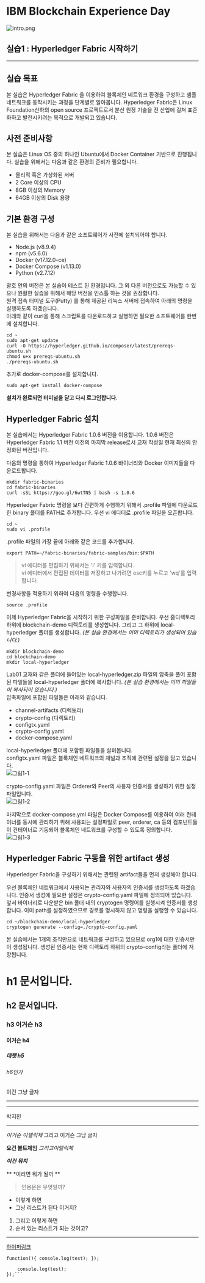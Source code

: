 # IBM Blockchain Experience Day  
![intro.png](./images/intro.png)  
  
## 실습1 : Hyperledger Fabric 시작하기  
********
  
## 실습 목표
본 실습은 Hyperledger Fabric 을 이용하여 블록체인 네트워크 환경을 구성하고 샘플 네트워크를 동작시키는 과정을 단계별로 알아봅니다. Hyperledger Fabric은 Linux Foundation산하의 open source 프로젝트로서 분산 원장 기술을 전 산업에 걸쳐 표준화하고 발전시키려는 목적으로 개발되고 있습니다.  


## 사전 준비사항  
본 실습은 Linux OS 중의 하나인 Ubuntu에서 Docker Container 기반으로 진행됩니다. 실습을 위해서는 다음과 같은 환경의 준비가 필요합니다.  
* 물리적 혹은 가상화된 서버
* 2 Core 이상의 CPU
* 8GB 이상의 Memory
* 64GB 이상의 Disk 용량

  
## 기본 환경 구성
본 실습을 위해서는 다음과 같은 소프트웨어가 사전에 설치되어야 합니다.  
* Node.js (v8.9.4)
* npm (v5.6.0)
* Docker (v17.12.0-ce)
* Docker Compose (v1.13.0)
* Python (v2.7.12)  


괄호 안의 버전은 본 실습이 테스트 된 환경입니다. 그 외 다른 버전으로도 가능할 수 있으나 원활한 실습을 위해서 해당 버전을 인스톨 하는 것을 권장합니다.  
원격 접속 터미널 도구(Putty) 를 통해 제공된 리눅스 서버에 접속하여 아래의 명령을 실행하도록 하겠습니다.  
아래와 같이 curl을 통해 스크립트를 다운로드하고 실행하면 필요한 소프트웨어를 한번에 설치합니다.  
  
```
cd ~
sudo apt-get update
curl -O https://hyperledger.github.io/composer/latest/prereqs-ubuntu.sh
chmod u+x prereqs-ubuntu.sh
./prereqs-ubuntu.sh
```
  
추가로 docker-compose를 설치합니다.
```
sudo apt-get install docker-compose
```
  
**설치가 완료되면 터미널을 닫고 다시 로그인합니다.**  


## Hyperledger Fabric 설치  
본 실습에서는 Hyperledger Fabric 1.0.6 버전을 이용합니다. 1.0.6 버전은 Hyperledger Fabric 1.1 버전 이전의 마지막 release로서 교재 작성일 현재 최신의 안정화된 버전입니다.  
  
다음의 명령을 통하여 Hyperledger Fabric 1.0.6 바이너리와 Docker 이미지들을 다운로드합니다.  
```
mkdir fabric-binaries
cd fabric-binaries
curl -sSL https://goo.gl/6wtTN5 | bash -s 1.0.6
```
  
Hyperledger Fabric 명령을 보다 간편하게 수행하기 위해서 .profile 파일에 다운로드한 binary 폴더를 PATH로 추가합니다. 우선 vi 에디터로 .profile 파일을 오픈합니다.  
```
cd ~
sudo vi .profile
```
  
.profile 파일의 가장 끝에 아래와 같은 코드를 추가합니다.  
```
export PATH=~/fabric-binaries/fabric-samples/bin:$PATH
```
  
> vi 에디터를 편집하기 위해서는 'i' 키를 입력합니다.  
> vi 에디터에서 편집된 데이터를 저장하고 나가려면 esc키를 누르고 'wq'를 입력합니다.
  
변경사항을 적용하기 위하여 다음의 명령을 수행합니다.  
```
source .profile
```
  
이제 Hyperledger Fabric을 시작하기 위한 구성파일을 준비합니다. 우선 홈디렉토리 하위에 blockchain-demo 디렉토리를 생성합니다. 그리고 그 하위에 local-hyperledger 폴더를 생성합니다. *(본 실습 환경에서는 이미 디렉토리가 생성되어 있습니다.)*  
```
mkdir blockchain-demo
cd blockchain-demo
mkdir local-hyperledger
```
Lab01 교재와 같은 폴더에 들어있는 local-hyperledger.zip 파일의 압축을 풀어 포함된 파일들을 local-hyperledger 폴더에 복사합니다. *(본 실습 환경에서는 이미 파일들이 복사되어 있습니다.)*  
압축파일에 포함된 파일들은 아래와 같습니다.  
* channel-artifacts (디렉토리)
* crypto-config (디렉토리)
* configtx.yaml
* crypto-config.yaml
* docker-compose.yaml


local-hyperledger 폴더에 포함된 파일들을 살펴봅니다.  
configtx.yaml 파일은 블록체인 네트워크의 채널과 조직에 관련된 설정을 담고 있습니다.  
![그림1-1](./images/그림1-1.png)  

crypto-config.yaml 파일은 Orderer와 Peer의 사용자 인증서를 생성하기 위한 설정 파일입니다.  
![그림1-2](./images/그림1-2.png)  

마지막으로 docker-compose.yml 파일은 Docker Compose를 이용하여 여러 컨테이너를 동시에 관리하기 위해 사용되는 설정파일로 peer, orderer, ca 등의 컴포넌트들이 컨테이너로 기동되어 블록체인 네트워크를 구성할 수 있도록 정의합니다.  
![그림1-3](./images/그림1-3.png)  

## Hyperledger Fabric 구동을 위한 artifact 생성  
Hyperledger Fabric을 구성하기 위해서는 관련된 artifact들을 먼저 생성해야 합니다.  

우선 블록체인 네트워크에서 사용되는 관리자와 사용자의 인증서를 생성하도록 하겠습니다. 인증서 생성에 필요한 설정은 crypto-config.yaml 파일에 정의되어 있습니다. 앞서 바이너리로 다운받은 bin 폴더 내의 cryptogen 명령어를 실행시켜 인증서를 생성합니다. 이미 path를 설정하였으므로 경로를 명시하지 않고 명령을 실행할 수 있습니다.  
```
cd ~/blockchain-demo/local-hyperledger
cryptogen generate --config=./crypto-config.yaml
```
본 실습에서는 1개의 조직만으로 네트워크를 구성하고 있으므로 org1에 대한 인증서만이 생성됩니다. 생성된 인증서는 현재 디렉토리 하위의 crypto-config라는 폴더에 저장됩니다.  







# h1 문서입니다.
## h2 문서입니다.
### h3 이거슨 h3
#### 이거슨 h4
##### 데헷 h5
###### h6인가

이건 그냥 글자
***

****
박지헌
****
*이거슨 이텔릭체* 그리고 이거슨 그냥 글자

**요건 볼트체임** *그리고이텔릭체*

***이건 뭐지***

** *이러면 뭐가 될까 **

>인용문은
>무엇일까?

* 이렇게 하면
* 그냥 리스트가 된다 이거지?

1. 그리고 이렇게 하면
2. 순서 있는 리스트가 되는 것이고?
************
[하이퍼링크](http://www.google.com)

`function(){
    console.log(test);
});`

```function(){
    console.log(test);
});```





